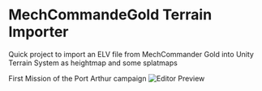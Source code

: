 # MechCommandeGold Terrain Importer

Quick project to import an ELV file from MechCommander Gold into Unity Terrain System as heightmap and some splatmaps

First Mission of the Port Arthur campaign
![Editor Preview](http://i.imgur.com/ZN6zlUX.png)
